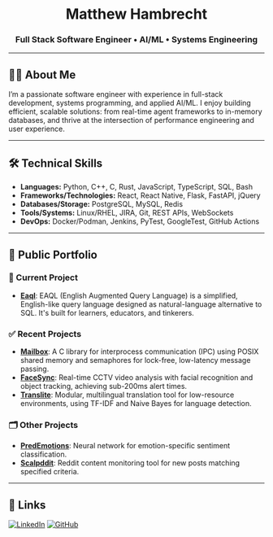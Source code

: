 <h1 align="center">Matthew Hambrecht</h1>
<h3 align="center">Full Stack Software Engineer • AI/ML • Systems Engineering</h3>

---

## 👨‍💻 About Me
I’m a passionate software engineer with experience in full-stack development, systems programming, and applied AI/ML. I enjoy building efficient, scalable solutions: from real-time agent frameworks to in-memory databases, and thrive at the intersection of performance engineering and user experience.

---

## 🛠️ Technical Skills
- **Languages:** Python, C++, C, Rust, JavaScript, TypeScript, SQL, Bash  
- **Frameworks/Technologies:** React, React Native, Flask, FastAPI, jQuery  
- **Databases/Storage:** PostgreSQL, MySQL, Redis
- **Tools/Systems:** Linux/RHEL, JIRA, Git, REST APIs, WebSockets
- **DevOps:** Docker/Podman, Jenkins, PyTest, GoogleTest, GitHub Actions

---

## 📂 Public Portfolio

### 🚧 Current Project
- **[Eaql](https://github.com/matthambrecht/eaql)**: EAQL (English Augmented Query Language) is a simplified, English-like query language designed as natural-language alternative to SQL. It's built for learners, educators, and tinkerers. 

### ✅ Recent Projects
- **[Mailbox](https://github.com/matthambrecht/Mailbox)**: A C library for interprocess communication (IPC) using POSIX shared memory and semaphores for lock-free, low-latency message passing.
- **[FaceSync](https://github.com/matthambrecht/FaceSync)**: Real-time CCTV video analysis with facial recognition and object tracking, achieving sub-200ms alert times.
- **[Translite](https://github.com/matthambrecht/Translite)**: Modular, multilingual translation tool for low-resource environments, using TF-IDF and Naive Bayes for language detection.

### 🗂️ Other Projects
- **[PredEmotions](https://github.com/matthambrecht/PredEmotions)**: Neural network for emotion-specific sentiment classification.  
- **[Scalpddit](https://github.com/matthambrecht/Scalpddit)**: Reddit content monitoring tool for new posts matching specified criteria.

---

## 🔗 Links
[![LinkedIn](https://img.shields.io/badge/LinkedIn-0077B5?logo=linkedin&logoColor=white)](https://linkedin.com/in/matt-hambrecht)
[![GitHub](https://img.shields.io/badge/GitHub-181717?logo=github&logoColor=white)](https://github.com/matthambrecht)
